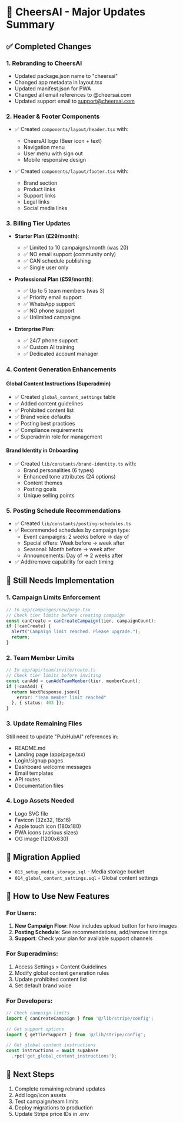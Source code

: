 # 🎉 CheersAI - Major Updates Summary

## ✅ Completed Changes

### 1. **Rebranding to CheersAI**
- Updated package.json name to "cheersai"
- Changed app metadata in layout.tsx
- Updated manifest.json for PWA
- Changed all email references to @cheersai.com
- Updated support email to support@cheersai.com

### 2. **Header & Footer Components**
- ✅ Created `components/layout/header.tsx` with:
  - CheersAI logo (Beer icon + text)
  - Navigation menu
  - User menu with sign out
  - Mobile responsive design
  
- ✅ Created `components/layout/footer.tsx` with:
  - Brand section
  - Product links
  - Support links
  - Legal links
  - Social media links

### 3. **Billing Tier Updates**
- **Starter Plan (£29/month)**:
  - ✅ Limited to 10 campaigns/month (was 20)
  - ✅ NO email support (community only)
  - ✅ CAN schedule publishing
  - ✅ Single user only

- **Professional Plan (£59/month)**:
  - ✅ Up to 5 team members (was 3)
  - ✅ Priority email support
  - ✅ WhatsApp support
  - ✅ NO phone support
  - ✅ Unlimited campaigns

- **Enterprise Plan**:
  - ✅ 24/7 phone support
  - ✅ Custom AI training
  - ✅ Dedicated account manager

### 4. **Content Generation Enhancements**

#### Global Content Instructions (Superadmin)
- ✅ Created `global_content_settings` table
- ✅ Added content guidelines
- ✅ Prohibited content list
- ✅ Brand voice defaults
- ✅ Posting best practices
- ✅ Compliance requirements
- ✅ Superadmin role for management

#### Brand Identity in Onboarding
- ✅ Created `lib/constants/brand-identity.ts` with:
  - Brand personalities (6 types)
  - Enhanced tone attributes (24 options)
  - Content themes
  - Posting goals
  - Unique selling points

### 5. **Posting Schedule Recommendations**
- ✅ Created `lib/constants/posting-schedules.ts`
- ✅ Recommended schedules by campaign type:
  - Event campaigns: 2 weeks before → day of
  - Special offers: Week before → week after
  - Seasonal: Month before → week after
  - Announcements: Day of → 2 weeks after
- ✅ Add/remove capability for each timing

## 🚧 Still Needs Implementation

### 1. **Campaign Limits Enforcement**
```typescript
// In app/campaigns/new/page.tsx
// Check tier limits before creating campaign
const canCreate = canCreateCampaign(tier, campaignCount);
if (!canCreate) {
  alert("Campaign limit reached. Please upgrade.");
  return;
}
```

### 2. **Team Member Limits**
```typescript
// In app/api/team/invite/route.ts
// Check tier limits before inviting
const canAdd = canAddTeamMember(tier, memberCount);
if (!canAdd) {
  return NextResponse.json({ 
    error: "Team member limit reached" 
  }, { status: 403 });
}
```

### 3. **Update Remaining Files**
Still need to update "PubHubAI" references in:
- README.md
- Landing page (app/page.tsx)
- Login/signup pages
- Dashboard welcome messages
- Email templates
- API routes
- Documentation files

### 4. **Logo Assets Needed**
- Logo SVG file
- Favicon (32x32, 16x16)
- Apple touch icon (180x180)
- PWA icons (various sizes)
- OG image (1200x630)

## 📝 Migration Applied
- `013_setup_media_storage.sql` - Media storage bucket
- `014_global_content_settings.sql` - Global content settings

## 🎯 How to Use New Features

### For Users:
1. **New Campaign Flow**: Now includes upload button for hero images
2. **Posting Schedule**: See recommendations, add/remove timings
3. **Support**: Check your plan for available support channels

### For Superadmins:
1. Access Settings > Content Guidelines
2. Modify global content generation rules
3. Update prohibited content list
4. Set default brand voice

### For Developers:
```typescript
// Check campaign limits
import { canCreateCampaign } from '@/lib/stripe/config';

// Get support options
import { getTierSupport } from '@/lib/stripe/config';

// Get global content instructions
const instructions = await supabase
  .rpc('get_global_content_instructions');
```

## 🚀 Next Steps
1. Complete remaining rebrand updates
2. Add logo/icon assets
3. Test campaign/team limits
4. Deploy migrations to production
5. Update Stripe price IDs in .env
